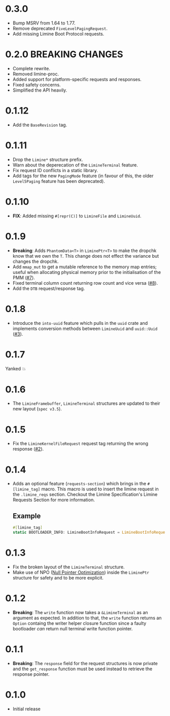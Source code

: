 # 0.3.0
* Bump MSRV from 1.64 to 1.77.
* Remove deprecated `FiveLevelPagingRequest`.
* Add missing Limine Boot Protocol requests.

# 0.2.0 **BREAKING CHANGES**
* Complete rewrite.
* Removed limine-proc.
* Added support for platform-specific requests and responses.
* Fixed safety concerns.
* Simplified the API heavily.

# 0.1.12
* Add the `BaseRevision` tag.

# 0.1.11
* Drop the `Limine*` structure prefix.
* Warn about the deperecation of the `LimineTerminal` feature.
* Fix request ID conflicts in a static library.
* Add tags for the new `PagingMode` feature (in favour of this, the older `Level5Paging` feature has been deprecated).

# 0.1.10
* **FIX**: Added missing `#[repr(C)]` to `LimineFile` and `LimineUuid`.

# 0.1.9
* **Breaking**: Adds `PhantomData<T>` in `LiminePtr<T>` to make the dropchk know that we own the `T`. This change does not effect
  the variance but changes the dropchk.
* Add `mmap_mut` to get a mutable reference to the memory map entries; useful when allocating physical memory prior to the
  initialisation of the PMM ([#7](https://github.com/limine-bootloader/limine-rs/pull/7)).
* Fixed terminal column count returning row count and vice versa ([#8](https://github.com/limine-bootloader/limine-rs/pull/8)).
* Add the `DTB` request/response tag.

# 0.1.8
* Introduce the `into-uuid` feature which pulls in the `uuid` crate and implements conversion methods between `LimineUuid` and `uuid::Uuid` ([#3](https://github.com/limine-bootloader/limine-rs/pull/3)).

# 0.1.7
Yanked :boom:

# 0.1.6
* The `LimineFramebuffer`, `LimineTerminal` structures are updated to their new layout (`spec v3.5`).

# 0.1.5
* Fix the `LimineKernelFileRequest` request tag returning the wrong response ([#2](https://github.com/limine-bootloader/limine-rs/pull/2)).

# 0.1.4
* Adds an optional feature (`requests-section`) which brings in the `#[limine_tag]` macro. This macro is used to
  insert the limine request in the `.limine_reqs` section. Checkout the Limine Specification's Limine Requests
  Section for more information.

  ## Example
  ```rust
  #[limine_tag]
  static BOOTLOADER_INFO: LimineBootInfoRequest = LimineBootInfoRequest::new(0);
  ```

# 0.1.3
* Fix the broken layout of the `LimineTerminal` structure.
* Make use of NPO ([Null Pointer Optimization](https://doc.rust-lang.org/std/option/index.html#representation)) inside the `LiminePtr` structure for safety and to be more explicit.

# 0.1.2
* **Breaking**: The `write` function now takes a `&LimineTerminal` as an argument as expected. In addition to that, the
                `write` function returns an `Option` containg the writer helper closure function since a faulty bootloader *can*
                return null terminal write function pointer.

# 0.1.1
* **Breaking**: The `response` field for the request structures is now private and the `get_response` function must be used instead to retrieve the response pointer.

# 0.1.0
* Initial release
